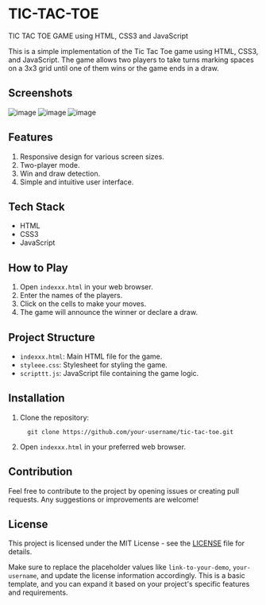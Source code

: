 # TIC-TAC-TOE
TIC TAC TOE GAME using HTML, CSS3 and JavaScript

This is a simple implementation of the Tic Tac Toe game using HTML, CSS3, and JavaScript. The game allows two players to take turns marking spaces on a 3x3 grid until one of them wins or the game ends in a draw.

## Screenshots
![image](https://github.com/RenuckaM/TIC-TAC-TOE/assets/147283564/ad5f4c2e-04c1-45fe-b855-f00a42decf0a)
![image](https://github.com/RenuckaM/TIC-TAC-TOE/assets/147283564/fb90c82e-0c71-4aaf-a15c-a384757d19d7)
![image](https://github.com/RenuckaM/TIC-TAC-TOE/assets/147283564/9ada1d04-c3a0-4d72-b741-2abdd9219325)

## Features

1. Responsive design for various screen sizes.
2. Two-player mode.
3. Win and draw detection.
4. Simple and intuitive user interface.

## Tech Stack

- HTML
- CSS3
- JavaScript

## How to Play

1. Open `indexxx.html` in your web browser.
2. Enter the names of the players.
3. Click on the cells to make your moves.
4. The game will announce the winner or declare a draw.

## Project Structure

- `indexxx.html`: Main HTML file for the game.
- `styleee.css`: Stylesheet for styling the game.
- `scripttt.js`: JavaScript file containing the game logic.

## Installation

1. Clone the repository:

         git clone https://github.com/your-username/tic-tac-toe.git
   

2. Open `indexxx.html` in your preferred web browser.

## Contribution

Feel free to contribute to the project by opening issues or creating pull requests. Any suggestions or improvements are welcome!

## License

This project is licensed under the MIT License - see the [LICENSE](LICENSE) file for details.

Make sure to replace the placeholder values like `link-to-your-demo`, `your-username`, and update the license information accordingly. This is a basic template, and you can expand it based on your project's specific features and requirements.

